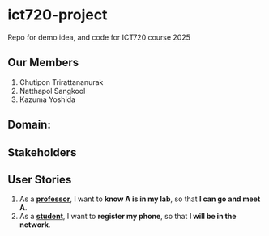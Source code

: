 # ict720-project
Repo for demo idea, and code for ICT720 course 2025

## Our Members
1. Chutipon Trirattananurak
2. Natthapol Sangkool
3. Kazuma Yoshida

## Domain:

## Stakeholders

## User Stories
1. As a **<ins>professor</ins>**, I want to **know A is in my lab**, so that **I can go and meet A**.
2. As a **<ins>student</ins>**, I want to **register my phone**, so that **I will be in the network**.

